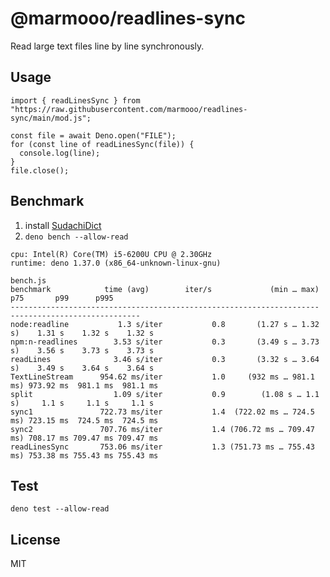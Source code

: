 # @marmooo/readlines-sync

Read large text files line by line synchronously.

## Usage

```
import { readLinesSync } from "https://raw.githubusercontent.com/marmooo/readlines-sync/main/mod.js";

const file = await Deno.open("FILE");
for (const line of readLinesSync(file)) {
  console.log(line);
}
file.close();
```

## Benchmark

1. install [SudachiDict](https://github.com/WorksApplications/SudachiDict)
2. `deno bench --allow-read`

```
cpu: Intel(R) Core(TM) i5-6200U CPU @ 2.30GHz
runtime: deno 1.37.0 (x86_64-unknown-linux-gnu)

bench.js
benchmark            time (avg)        iter/s             (min … max)       p75       p99      p995
--------------------------------------------------------------------- -----------------------------
node:readline           1.3 s/iter           0.8       (1.27 s … 1.32 s)    1.31 s    1.32 s    1.32 s
npm:n-readlines        3.53 s/iter           0.3       (3.49 s … 3.73 s)    3.56 s    3.73 s    3.73 s
readLines              3.46 s/iter           0.3       (3.32 s … 3.64 s)    3.49 s    3.64 s    3.64 s
TextLineStream      954.62 ms/iter           1.0     (932 ms … 981.1 ms) 973.92 ms  981.1 ms  981.1 ms
split                  1.09 s/iter           0.9        (1.08 s … 1.1 s)     1.1 s     1.1 s     1.1 s
sync1               722.73 ms/iter           1.4  (722.02 ms … 724.5 ms) 723.15 ms  724.5 ms  724.5 ms
sync2               707.76 ms/iter           1.4 (706.72 ms … 709.47 ms) 708.17 ms 709.47 ms 709.47 ms
readLinesSync       753.06 ms/iter           1.3 (751.73 ms … 755.43 ms) 753.38 ms 755.43 ms 755.43 ms
```

## Test

`deno test --allow-read`

## License

MIT

